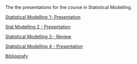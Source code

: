 
<!-- README.md is generated from README.Rmd. Please edit that file -->
<!-- https://marcozanotti.github.io/election-forecasting-review/ -->

The the presentations for the course in Statistical Modelling.

[Statistical Modelling 1-
Presentation](https://marcozanotti.github.io/statistical-modeling-reviews/presentation/stat_mod1.pdf)

[Stat Modelling 2 -
Presentation](https://marcozanotti.github.io/statistical-modeling-reviews/presentation/stat_mod2.pdf)

[Statistical Modelling 3 -
Review](https://marcozanotti.github.io/statistical-modeling-reviews/presentation/stat_mod3.pdf)

[Statistical Modelling 4 -
Presentation](https://marcozanotti.github.io/statistical-modeling-reviews/presentation/stat_mod4.pdf)

[Bibliografy](https://github.com/marcozanotti/statistical-modeling-reviews/tree/main/material)
